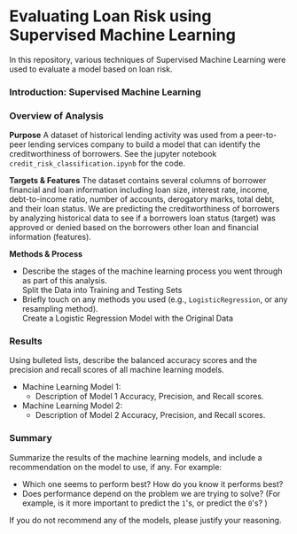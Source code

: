 # Evaluating Loan Risk using Supervised Machine Learning  
In this repository, various techniques of Supervised Machine Learning were used to evaluate a model based on loan risk.  

### Introduction: Supervised Machine Learning  
### Overview of Analysis 
**Purpose** A dataset of historical lending activity was used from a peer-to-peer lending services company to build a model that can identify the creditworthiness of borrowers. See the jupyter notebook `credit_risk_classification.ipynb` for the code.  
  
**Targets & Features** The dataset contains several columns of borrower financial and loan information including loan size, interest rate,	income, debt-to-income ratio, 	number of accounts,	derogatory marks,	total debt, and	their loan status. We are predicting the creditworthiness of borrowers by analyzing historical data to see if a borrowers loan status (target) was approved or denied based on the borrowers other loan and financial information (features).

**Methods & Process**
* Describe the stages of the machine learning process you went through as part of this analysis.  
Split the Data into Training and Testing Sets
* Briefly touch on any methods you used (e.g., `LogisticRegression`, or any resampling method).  
Create a Logistic Regression Model with the Original Data

### Results  
Using bulleted lists, describe the balanced accuracy scores and the precision and recall scores of all machine learning models.
* Machine Learning Model 1:
  * Description of Model 1 Accuracy, Precision, and Recall scores.
* Machine Learning Model 2:
  * Description of Model 2 Accuracy, Precision, and Recall scores.

### Summary  
Summarize the results of the machine learning models, and include a recommendation on the model to use, if any. For example:
* Which one seems to perform best? How do you know it performs best?
* Does performance depend on the problem we are trying to solve? (For example, is it more important to predict the `1`'s, or predict the `0`'s? )  
  
If you do not recommend any of the models, please justify your reasoning.
